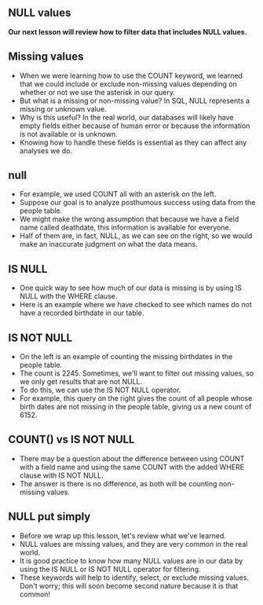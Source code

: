 ## NULL values
**Our next lesson will review how to filter data that includes NULL values.**

## Missing values
- When we were learning how to use the COUNT keyword, we learned that we could include or exclude non-missing values depending on whether or not we use the asterisk in our query.
- But what is a missing or non-missing value? In SQL, NULL represents a missing or unknown value.
- Why is this useful? In the real world, our databases will likely have empty fields either because of human error or because the information is not available or is unknown.
- Knowing how to handle these fields is essential as they can affect any analyses we do.

## null
- For example, we used COUNT all with an asterisk on the left.
- Suppose our goal is to analyze posthumous success using data from the people table.
- We might make the wrong assumption that because we have a field name called deathdate, this information is available for everyone.
- Half of them are, in fact, NULL, as we can see on the right, so we would make an inaccurate judgment on what the data means.

## IS NULL
- One quick way to see how much of our data is missing is by using IS NULL with the WHERE clause.
- Here is an example where we have checked to see which names do not have a recorded birthdate in our table.

## IS NOT NULL
- On the left is an example of counting the missing birthdates in the people table.
- The count is 2245. Sometimes, we'll want to filter out missing values, so we only get results that are not NULL.
- To do this, we can use the IS NOT NULL operator.
- For example, this query on the right gives the count of all people whose birth dates are not missing in the people table, giving us a new count of 6152.

## COUNT() vs IS NOT NULL
- There may be a question about the difference between using COUNT with a field name and using the same COUNT with the added WHERE clause with IS NOT NULL.
- The answer is there is no difference, as both will be counting non-missing values.

## NULL put simply
- Before we wrap up this lesson, let's review what we've learned.
- NULL values are missing values, and they are very common in the real world.
- It is good practice to know how many NULL values are in our data by using the IS NULL or IS NOT NULL operator for filtering.
- These keywords will help to identify, select, or exclude missing values. Don't worry; this will soon become second nature because it is that common!
